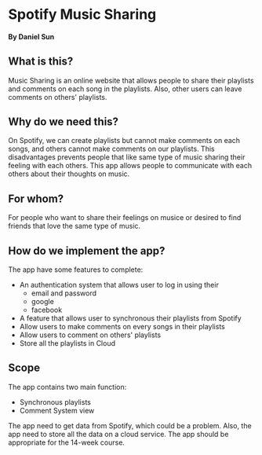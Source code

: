 # Spotify Music Sharing

#### By Daniel Sun

## What is this?

Music Sharing is an online website that allows people to share their playlists and comments on each song in the playlists. Also, other users can leave comments on others' playlists.

## Why do we need this?

On Spotify, we can create playlists but cannot make comments on each songs, and others cannot make comments on our playlists. This disadvantages prevents people that like same type of music sharing their feeling with each others. This app allows people to communicate with each others about their thoughts on music.

## For whom?

For people who want to share their feelings on musice or desired to find friends that love the same type of music.

## How do we implement the app?

The app have some features to complete:

- An authentication system that allows user to log in using their
  - email and password
  - google
  - facebook
- A feature that allows user to synchronous their playlists from Spotify
- Allow users to make comments on every songs in their playlists
- Allow users to comment on others' playlists
- Store all the playlists in Cloud

## Scope

The app contains two main function:

- Synchronous playlists
- Comment System view

The app need to get data from Spotify, which could be a problem. Also, the app need to store all the data on a cloud service. The app should be appropriate for the 14-week course.
